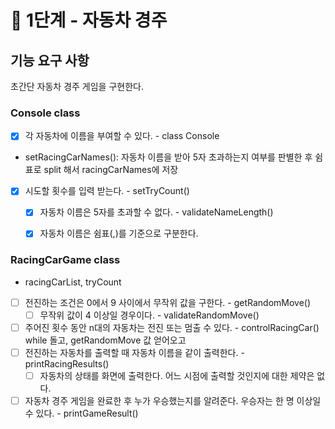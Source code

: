 
# 🚀 1단계 - 자동차 경주
## 기능 요구 사항
초간단 자동차 경주 게임을 구현한다.

### Console class 
- [X] 각 자동차에 이름을 부여할 수 있다.  - class Console
- setRacingCarNames(): 자동차 이름을 받아 5자 초과하는지 여부를 판별한 후 쉼표로 split 해서 racingCarNames에 저장 
- [X] 시도할 횟수를 입력 받는다. - setTryCount()
  - [X] 자동차 이름은 5자를 초과할 수 없다. - validateNameLength()
  - [X] 자동차 이름은 쉼표(,)를 기준으로 구분한다. 


### RacingCarGame class
- racingCarList, tryCount
- [ ] 전진하는 조건은 0에서 9 사이에서 무작위 값을 구한다. - getRandomMove()
    - [ ] 무작위 값이 4 이상일 경우이다. - validateRandomMove()
- [ ] 주어진 횟수 동안 n대의 자동차는 전진 또는 멈출 수 있다. - controlRacingCar() while 돌고, getRandomMove 값 얻어오고 
- [ ] 전진하는 자동차를 출력할 때 자동차 이름을 같이 출력한다. - printRacingResults()
  - [ ] 자동차의 상태를 화면에 출력한다. 어느 시점에 출력할 것인지에 대한 제약은 없다.
- [ ] 자동차 경주 게임을 완료한 후 누가 우승했는지를 알려준다. 우승자는 한 명 이상일 수 있다. - printGameResult()

